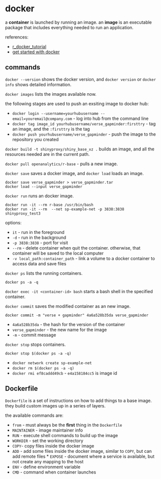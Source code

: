 # docker

a **container** is launched by running an image. an **image** is an executable
package that includes everything needed to run an application.

references:

* [r_docker_tutorial](https://ropenscilabs.github.io/r-docker-tutorial/)
* [get started with docker](https://docs.docker.com/get-started/)

## commands

`docker --version` shows the docker version, and `docker version` or `docker
info` shows detailed information.

`docker images` lists the images available now.

the following stages are used to push an exsiting image to docker hub:

* `docker login --username=yourhubusername --email=youremail@company.com` - log
  into hub from the command line
* `docker tag image_id yourhubusername/verse_gapminder:firsttry` - tag an
  image, and the `:firsttry` is the tag
* `docker push yourhubusername/verse_gapminder` - push the image to the
  repository you created

`docker build -t shinyproxy/shiny_base_xz .` builds an image, and all the
resources needed are in the current path.

`docker pull openanalytics/r-base` - pulls a new image.

`docker save` saves a docker image, and `docker load` loads an image.

    docker save verse_gapminder > verse_gapminder.tar
    docker load --input verse_gapminder

`docker run` runs an docker image.

    docker run -it --rm r-base /usr/bin/bash
    docker run -it --rm  --net sp-example-net -p 3838:3838 shinyproxy_test3

options:

* `it` - run in the foreground
* `-d` - run in the background
* `-p 3838:3838` - port for visit
* `--rm` - delete container when quit the container. otherwise, that container
  will be saved to the local computer
* `-v local_path:container_path` - link a volume to a docker container to
  access data and save files

`docker ps` lists the running containers.

    docker ps -a -q

`docker exec -it <container-id> bash` starts a bash shell in the specified
container.

`docker commit` saves the modified container as an new image.

    docker commit -m "verse + gapminder" 4a6a528b35da verse_gapminder

* `4a6a528b35da` - the hash for the version of the container
* `verse_gapminder` - the new name for the image
* `-m` - commit message

`docker stop` stops containers.

    docker stop $(docker ps -a -q)

* `docker network create sp-example-net`
* `docker rm $(docker ps -a -q)`
* `docker rmi ef8caddd49cb` - `e4a158184cc5` is image id 

## Dockerfile

`Dockerfile` is a set of instructions on how to add things to a base image.
they build custom images up in a series of layers.

the available commands are:

* `from` - must always be the **first** thing in the `Dockerfile`
* `MAINTAINER` - image maintainer info
* `RUN` - execute shell commands to build up the image
* `WORKDIR` - set the working directory
* `COPY`- copy files inside the docker image
* `ADD` - add some files inside the docker image, similar to `COPY`, but can
  add remote files * `EXPOSE` - document where a service is available, but not
  create any mapping to the host
* `ENV` - define environment variable
* `CMD` - command when container launches
